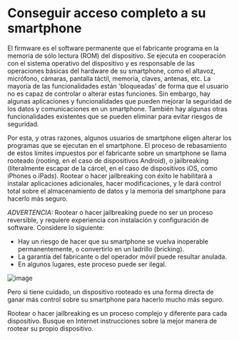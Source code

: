 [Title]: # (Conseguir acceso completo a su smartphone)
[Difficulty]: # (Experto)
[Order]: # (9)

# Conseguir acceso completo a su smartphone

El firmware es el software permanente que el fabricante programa en la memoria de sólo lectura (ROM) del dispositivo. Se ejecuta en cooperación con el sistema operativo del dispositivo y es responsable de las operaciones básicas del hardware de su smartphone, como el altavoz, micrófono, cámaras, pantalla táctil, memoria, claves, antenas, etc. La mayoría de las funcionalidades están 'bloqueadas' de forma que el usuario no es capaz de controlar o alterar estas funciones. Sin embargo, hay algunas aplicaciones y funcionalidades que pueden mejorar la seguridad de los datos y comunicaciones en un smartphone. También hay algunas otras funcionalidades existentes que se pueden eliminar para evitar riesgos de seguridad.

Por esta, y otras razones, algunos usuarios de smartphone eligen alterar los programas que se ejecutan en el smartphone. El proceso de rebasamiento de estos límites impuestos por el fabricante sobre un smartphone se llama rooteado (rooting, en el caso de dispositivos Android), o jailbreaking (literalmente escapar de la cárcel, en el caso de dispositivos iOS, como iPhones o iPads). Rootear o hacer jailbreaking con éxito le habilitará a instalar aplicaciones adicionales, hacer modificaciones, y le dará control total sobre el almacenamiento de datos y la memoria del smartphone para hacerlo más seguro.

_ADVERTENCIA:_ Rootear o hacer jailbreaking puede no ser un proceso reversible, y requiere experiencia con instalación y configuración de software. Considere lo siguiente:

*   Hay un riesgo de hacer que su smartphone se vuelva inoperable permanentemente, o convertirlo en un ladrillo (bricking).
*   La garantía del fabricante o del operador móvil puede resultar anulada.
*   En algunos lugares, este proceso puede ser ilegal.

![image](mobileexp1.png)

Pero si tiene cuidado, un dispositivo rooteado es una forma directa de ganar más control sobre su smartphone para hacerlo mucho más seguro.

Rootear o hacer jailbreaking es un proceso complejo y diferente para cada dispositivo. Busque en Internet instrucciones sobre la mejor manera de rootear su propio dispositivo.